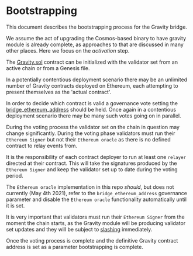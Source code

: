 # Bootstrapping

This document describes the bootstrapping process for the Gravity bridge.

We assume the act of upgrading the Cosmos-based binary to have gravity module is already complete,
as approaches to that are discussed in many other places. Here we focus on the _activation_ step.

The [Gravity.sol](/solidity/contracts/Gravity.sol) contract can be initialized with the validator set from an active chain or from a Genesis file.

In a potentially contentious deployment scenario there may be an unlimited number of Gravity contracts deployed on Ethereum, each attempting to present themselves as the 'actual contract'.

In order to decide which contract is valid a governance vote setting the [bridge_ethereum_address](/docs/design/paramaters.md##bridge_ethereum_address) should be held. Once again in a contentious deployment scenario there may be many such votes going on in parallel.

During the voting process the validator set on the chain in question may change significantly. During the voting phase validators must run their `Ethereum Signer` but not their `Ethereum oracle` as there is no defined contract to relay events from.

It is the responsibility of each contract deployer to run at least one `relayer` directed at their contract. This will take the signatures produced by the `Ethereum Signer` and keep the validator set up to date during the voting period.

The `Ethereum oracle` implementation in this repo _should_, but does not currently (May 4th 2021), refer to the `bridge_ethereum_address` governance parameter and disable the `Ethereum oracle` functionality automatically until it is set.

It is very important that validators must run their `Ethereum Signer` from the moment the chain starts, as the Gravity module will be producing validator set updates and they will be subject to [slashing](/spec/slashing-spec.md) immediately.

Once the voting process is complete and the definitive Gravity contract address is set as a parameter bootstrapping is complete.

